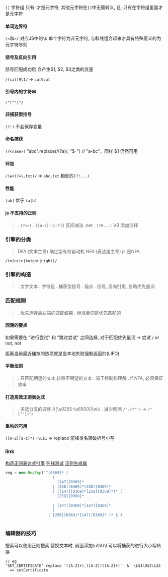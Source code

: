 `[]` 字符组
只有`-`才是元字符, 其他元字符在`[]`中无需转义, 且`-`只有在字符组里面才是元字符

#### 单词边界符
`\<`和`>/` 对应JS中的`\b`
单个字符为非元字符, 与斜线组合起来才具有特殊意义的为元字符序列

#### 括号及反向引用
括号匹配成功后 会产生$1, $2, $3之类的变量

`/(cat)9\1/` -> `cat9cat`

#### 引号内的字符串
`/"[^"]"/`

#### 非捕获型括号
`(?:)` 不会保存变量

#### 命名捕获
`(?<name>)`
"abc".replace(/(?<m>a)/, "$<m>-") // "a-bc"，同样 $1 仍然可用

#### 环视
`/\w+(?=\.txt)/` => `abc.txt` 
相反的`(?!...)`


#### 性能
`[ab]` 优于 `(a|b)`

#### js 不支持的正则
>. `(?<=)`
>. `[[a-z]-[c-f]]` 区间减法 .net
>. `(?#...)` VB 添加注释

### 引擎的分类

> DFA (文本主导) 确定型有穷自动机
> NFA (表达是主导)
js 是NFA

`/to(nite|knight|night)/`

### 引擎的构造
>. 文字文本
>. 字符组
>. 捕获型括号
>. 锚点
>. 括号, 反向引用, 忽略优先量词

### 匹配规则
>. 优先选择最左端的匹配结果
>. 标准量词是优先匹配的

#### 回溯的要点
如果需要在 "进行尝试" 和 "跳过尝试" 之间选择, 
对于匹配优先量词 -> 尝试 / or not, not

距离当前最近储存的选项就是当本地失败强制返回的(LIFO)

#### 平衡法则
>. 只匹配期望的文本,排除不期望的文本
>. 易于控制和理解
>. if NFA, 必须保证效率

#### 打造高效正则表达式
>. 多选分支的调序 /([\u0255-\u6500]|\w)/
>. 减少回溯 `/".+?""/` -> `/"[^"]+"/`

#### 重构的巧用
`([A-Z][a-z]*)`  `-\L$1`  => replace 驼峰类名转破折号小写

### link
[构造正则表达式引擎](http://www.cppblog.com/vczh/archive/2008/05/22/50763.html)
[在线测试](http://regex.zjmainstay.cn/)
[正则生成器](http://www.txt2re.com/index.php3)

```js
reg = new RegExp(`^[0369]* (
                     (
                       [147][0369]*
                     | [258][0369]*[258][0369]*
                     ) ([147][0369]*[258][0369]*)* (
                       [258][0369]*
                    
                     | [147][0369]*[147][0369]*
                     )
                   | [258][0369]*[147][0369]* )* $`)
                   
```

### 编辑器的技巧

搜索可以使用正则搜索
替换文本时, 前面添加\u\l\U\L可以将捕获的进行大小写转换

```
// eg
'SET_CERTIFICATE' replace '([A-Z]+)_([A-Z])([A-Z]+)'  &  \L$1\U$2\L$3
  => setCertificate
```
